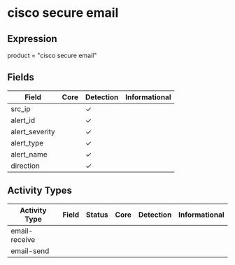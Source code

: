 cisco secure email
==================

Expression
----------

product = "cisco secure email"

Fields
------

| Field          | Core | Detection | Informational |
| -------------- | ---- | --------- | ------------- |
| src_ip         |      | &#10003;  |               |
| alert_id       |      | &#10003;  |               |
| alert_severity |      | &#10003;  |               |
| alert_type     |      | &#10003;  |               |
| alert_name     |      | &#10003;  |               |
| direction      |      | &#10003;  |               |

Activity Types
--------------

| Activity Type | Field | Status | Core | Detection | Informational |
| ------------- | ----- | ------ | ---- | --------- | ------------- |
| email-receive |       |        |      |           |               |
| email-send    |       |        |      |           |               |

